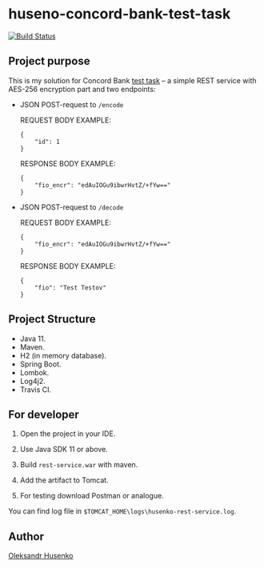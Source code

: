 # huseno-concord-bank-test-task 
[![Build Status](https://travis-ci.com/vztot/husenko-concord-bank-test-task.svg?branch=master)](https://travis-ci.com/vztot/husenko-concord-bank-test-task)

## Project purpose
This is my solution for Concord Bank [test task](TASK.md) – a simple REST service with AES-256 encryption part and two endpoints:

* JSON POST-request to `/encode`

  REQUEST BODY EXAMPLE:
  ```
  {
      "id": 1
  }
  ```

  RESPONSE BODY EXAMPLE:
  ```
  {
      "fio_encr": "edAuIOGu9ibwrHvtZ/+fYw=="
  }
  ```

* JSON POST-request to `/decode`

  REQUEST BODY EXAMPLE:
  ```
  {
      "fio_encr": "edAuIOGu9ibwrHvtZ/+fYw=="
  }
  ```

  RESPONSE BODY EXAMPLE:
  ```
  {
      "fio": "Test Testov"
  }
  ```
  
## Project Structure
* Java 11.
* Maven.
* H2  (in memory database).
* Spring Boot.
* Lombok.
* Log4j2.
* Travis CI.

## For developer

1. Open the project in your IDE.

2. Use Java SDK 11 or above.

3. Build `rest-service.war` with maven.

4. Add the artifact to Tomcat.

5. For testing download Postman or analogue.

You can find log file in `$TOMCAT_HOME\logs\husenko-rest-service.log`.

## Author

[Oleksandr Husenko](https://www.linkedin.com/in/oleksandr-husenko-6a63a2b3/)
